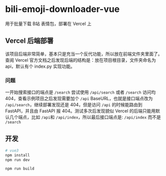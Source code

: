 # bili-emoji-downloader-vue

用于批量下载 B站 表情包，部署在 Vercel 上

## Vercel 后端部署

该项目后端非常简单，基本只是充当一个反代功能，所以放在前端文件夹里面了。查阅 Vercel 官方文档之后发现后端的结构是：放在项目根目录，文件夹命名为 api，默认有个 index.py 实现功能。

### 问题

一开始搜索接口的端点是 `/search` 尝试使用 `/api/search` 或者 `/search` 访问均 404，查看示例项目之后发现需要加个 `/api` BaseURL，也就是接口端点改为 `/api/search`，继续部署发现还是 404，但是访问 `/api` 的时候能路由到 FastAPI，并且由 FastAPI 报 404。测试多次后发现貌似 Vercel 的后端只能用默认几个端点，比如 `/api`和 `/api/index`，所以最后接口端点是: `/api/index` 而不是 `/search`

## 开发
```sh
# vue3
npm install
npm run dev

npm run build
```